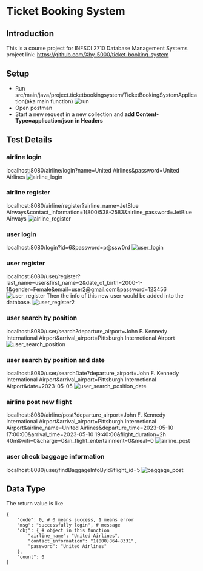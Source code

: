 # Ticket Booking System
## Introduction
This is a course project for INFSCI 2710 Database Management Systems
project link: https://github.com/Xhy-5000/ticket-booking-system

## Setup
- Run src/main/java/project.ticketbookingsystem/TicketBookingSystemApplication(aka main function)
![run](./src/main/resources/static/run.png)
- Open postman
- Start a new request in a new collection and **add Content-Type=application/json in Headers**

## Test Details
### airline login
localhost:8080/airline/login?name=United Airlines&password=United Airlines
![airline_login](./src/main/resources/static/airline_login.png)

### airline register
localhost:8080/airline/register?airline_name=JetBlue Airways&contact_information=1(800)538-2583&airline_password=JetBlue Airways
![airline_register](./src/main/resources/static/airline_register.png)

### user login
localhost:8080/login?id=6&password=p@ssw0rd
![user_login](./src/main/resources/static/user_login.png)

### user register
localhost:8080/user/register?last_name=user&first_name=2&date_of_birth=2000-1-1&gender=Female&email=user2@gmail.com&password=123456
![user_register](./src/main/resources/static/user_register.png)
Then the info of this new user would be added into the database.
![user_register2](./src/main/resources/static/user_register2.png)

### user search by position
localhost:8080/user/search?departure_airport=John F. Kennedy International Airport&arrival_airport=Pittsburgh Internetional Airport
![user_search_position](./src/main/resources/static/user_search_position.png)

### user search by position and date
localhost:8080/user/searchDate?departure_airport=John F. Kennedy International Airport&arrival_airport=Pittsburgh Internetional Airport&date=2023-05-05
![user_search_position_date](./src/main/resources/static/user_search_position_date.png)

### airline post new flight
localhost:8080/airline/post?departure_airport=John F. Kennedy International Airport&arrival_airport=Pittsburgh Internetional Airport&airline_name=United Airlines&departure_time=2023-05-10 17:00:00&arrival_time=2023-05-10 19:40:00&flight_duration=2h 40m&wifi=0&charge=0&in_flight_entertainment=0&meal=0
![airline_post](./src/main/resources/static/airline_post.png)

### user check baggage information
localhost:8080/user/findBaggageInfoByid?flight_id=5
![baggage_post](./src/main/resources/static/123123.png)


## Data Type
The return value is like 
```aidl
{
    "code": 0, # 0 means success, 1 means error
    "msg": "successfully login", # message
    "obj": { # object in this function
        "airline_name": "United Airlines",
        "contact_information": "1(800)864-8331",
        "password": "United Airlines"
    },
    "count": 0
}
```